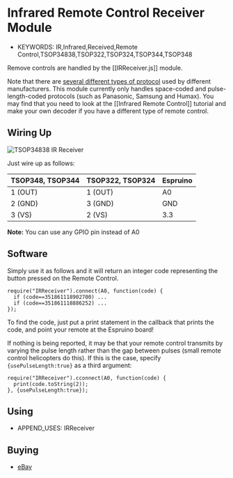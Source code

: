 <!--- Copyright (c) 2013 Gordon Williams, Pur3 Ltd. See the file LICENSE for copying permission. -->
Infrared Remote Control Receiver Module
==================================

* KEYWORDS: IR,Infrared,Received,Remote Control,TSOP34838,TSOP322,TSOP324,TSOP344,TSOP348

Remove controls are handled by the [[IRReceiver.js]] module.

Note that there are [several different types of protocol](http://en.wikipedia.org/wiki/Remote_control#Consumer_electronics_infrared_protocols) used by different manufacturers. This module currently only handles space-coded and pulse-length-coded protocols (such as Panasonic, Samsung and Humax). You may find that you need to look at the [[Infrared Remote Control]] tutorial and make your own decoder if you have a different type of remote control.

Wiring Up
--------

![TSOP34838 IR Receiver](module.png)

Just wire up as follows:

| TSOP348, TSOP344 | TSOP322, TSOP324 | Espruino |
|--|--|--|
| 1 (OUT) | 1 (OUT) | A0 |
| 2 (GND) | 3 (GND) | GND |
| 3 (VS) | 2 (VS) | 3.3 |

**Note:** You can use any GPIO pin instead of A0

Software
-------

Simply use it as follows and it will return an integer code representing the button pressed on the Remote Control.

```
require("IRReceiver").connect(A0, function(code) {
  if (code==351861118902700) ...
  if (code==351861118886252) ...
});
```

To find the code, just put a print statement in the callback that prints the code, and point your remote at the Espruino board!

If nothing is being reported, it may be that your remote control transmits by varying the pulse length rather than the gap between pulses (small remote control helicopters do this). If this is the case, specify `{usePulseLength:true}` as a third argument:

```
require("IRReceiver").cconnect(A0, function(code) {
  print(code.toString(2));
}, {usePulseLength:true});
```

Using 
-----

* APPEND_USES: IRReceiver

Buying
-----

* [eBay](http://www.ebay.com/sch/i.html?_nkw=TSOP34838)
